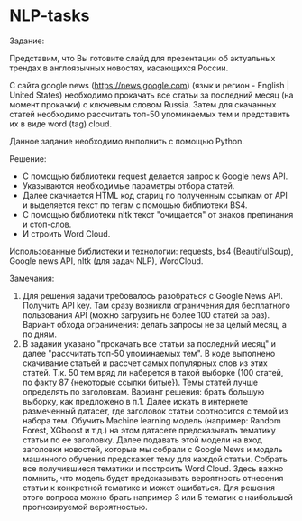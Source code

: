 # NLP-tasks
Задание:

Представим, что Вы готовите слайд для презентации об актуальных трендах в англоязычных новостях, касающихся России.

С сайта google news (https://news.google.com) (язык и регион - English | United States) необходимо
прокачать все статьи за последний месяц (на момент прокачки) с ключевым словом Russia.
Затем для скачанных статей необходимо рассчитать топ-50 упоминаемых тем и представить их в виде word (tag) cloud.

Данное задание необходимо выполнить с помощью Python.

Решение:
- С помощью библиотеки request делается запрос к Google news API. 
- Указываются необходимые параметры отбора статей. 
- Далее скачиается HTML код стариц по полученным ссылкам от API и выделяется текст по тегам с помощью библиотеки BS4. 
- С помощью библиотеки nltk текст "очищается" от знаков препинания и стоп-слов.
- И строить Word Cloud.

Использованные библиотеки и технологии: requests, bs4 (BeautifulSoup), Google news API, nltk (для задач NLP), WordCloud.

Замечания:
1. Для решения задачи требовалось разобраться с Google News API. Получить API key. Там сразу возникли ограничения для бесплатного пользования API (можно загрузить не более 100 статей за раз). Вариант обхода ограничения: делать запросы не за целый месяц, а по дням.
2. В задании указано "прокачать все статьи за последний месяц" и далее "рассчитать топ-50 упоминаемых тем". В коде выполнено скачивание статьей и рассчет самых популярных слов из этих статей. Т.к. 50 тем вряд ли наберется в такой выборке (100 статей, по факту 87 {некоторые ссылки битые}). Темы статей лучше определять по заголовкам. Вариант решения: брать большую выборку, как предложено в п.1. Далее искать в интернете размеченный датасет, где заголовок статьи соотносится с темой из набора тем. Обучить Machine learning модель (например: Random Forest, XGboost и т.д.) на этом датасете предсказывать тематику статьи по ее заголовку. Далее подавать этой модели на вход заголовки новостей, которые мы собрали с Google News и модель машинного обучения предскажет тему для каждой статьи. Собрать все получившиеся тематики и построить Word Cloud. Здесь важно помнить, что модель будет предсказывать вероятность отнесения статьи к конкретной тематике и может ошибаться. Для решения этого вопроса можно брать например 3 или 5 тематик с наибольшей прогнозируемой вероятностью. 
